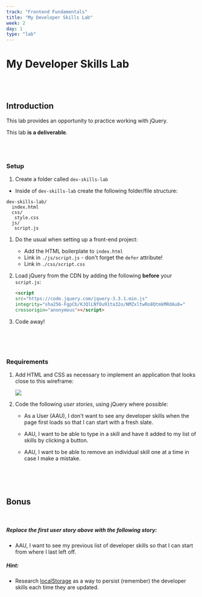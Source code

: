 ```yaml
---
track: "Frontend Fundamentals"
title: "My Developer Skills Lab"
week: 2
day: 1
type: "lab"
---
```


# My Developer Skills Lab

<br>
<br>



## Introduction

This lab provides an opportunity to practice working with jQuery.

This lab **is a deliverable**.


<br>
<br>


### Setup  

1. Create a folder called `dev-skills-lab`
- Inside of `dev-skills-lab` create the following folder/file structure:

```shell
dev-skills-lab/
  index.html
  css/
   style.css
  js/
   script.js
```


1. Do the usual when setting up a front-end project:
	- Add the HTML boilerplate to `index.html`
	- Link in `./js/script.js` - don't forget the `defer` attribute!
	- Link in `./css/script.css`

4. Load jQuery from the CDN by adding the following **before** your `script.js`:
	
	```html
	<script
	src="https://code.jquery.com/jquery-3.3.1.min.js"
	integrity="sha256-FgpCb/KJQlLNfOu91ta32o/NMZxltwRo8QtmkMRdAu8="
	crossorigin="anonymous"></script>
	```

5. Code away!

<br>
<br>
<br>



### Requirements

1. Add HTML and CSS as necessary to implement an application that looks close to this wireframe:

	<img src="https://i.imgur.com/k06ZMEN.png">
	
2. Code the following _user stories_, using jQuery where possible:

	- As a User (AAU), I don't want to see any developer skills when the page first loads so that I can start with a fresh slate.

	- AAU, I want to be able to type in a skill and have it added to my list of skills by clicking a button.

	- AAU, I want to be able to remove an individual skill one at a time in case I make a mistake.


<br>
<br>
<br>



## Bonus


<br>

##### Replace the first user story above with the following story:

- AAU, I want to see my previous list of developer skills so that I can start from where I last left off.

##### Hint:

- Research [localStorage](https://developer.mozilla.org/en-US/docs/Web/API/Window/localStorage) as a way to persist (remember) the developer skills each time they are updated.

